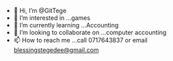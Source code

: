 - 👋 Hi, I’m @GitTege
- 👀 I’m interested in ...games
- 🌱 I’m currently learning ...Accounting 
- 💞️ I’m looking to collaborate on ...computer accounting 
- 📫 How to reach me ...call 0717643837 or email blessingstegedee@gmail.com 

<!---
GitTege/GitTege is a ✨ special ✨ repository because its `README.md` (this file) appears on your GitHub profile.
You can click the Preview link to take a look at your changes.
--->
